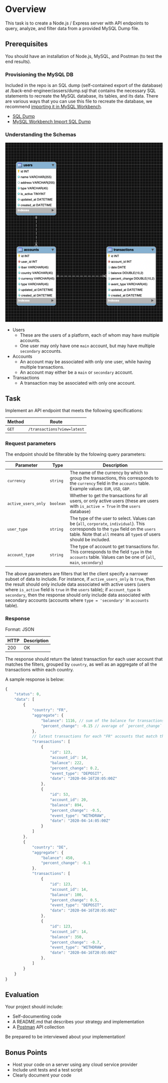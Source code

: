 # Overview

This task is to create a Node.js / Express server with API endpoints to query, analyze, and filter data from a provided MySQL Dump file.

## Prerequisites

You should have an installation of Node.js, MySQL, and Postman (to test the end results).

### Provisioning the MySQL DB

Included in the repo is an SQL dump (self-contained export of the database) at /back-end-engineer/assers/dump.sql that contains the necessary SQL statements to recreate the MySQL database, its tables, and its data. There are various ways that you can use this file to recreate the database, we recommend [importing it in MySQL Workbench](https://dev.mysql.com/doc/workbench/en/wb-admin-export-import-management.html).

- [SQL Dump](/back-end-engineer/assets/dump.sql)
- [MySQL Workbench Import SQL Dump](https://dev.mysql.com/doc/workbench/en/wb-admin-export-import-management.html)

### Understanding the Schemas

![ER-diagram.png](/back-end-engineer/assets/ER_diagram.png)

- Users
  - These are the users of a platform, each of whom may have multiple accounts.
  - One user may only have one `main` account, but may have multiple `secondary` accounts.
- Accounts
  - An account may be associated with only one user, while having multiple transactions.
  - An account may either be a `main` or `secondary` account.
- Transactions
  - A transaction may be associated with only one account.

## Task

Implement an API endpoint that meets the following specifications:

| Method    | Route                    |
|------     |-------------             |
| `GET`     | `/transactions?view=latest`   |

### Request parameters

The endpoint should be filterable by the folowing query parameters:

| Parameter | Type | Description |
|------|------|-------------|
| `currency` | `string` | The name of the currency by which to group the transactions, this corresponds to the `currency` field in the `accounts` table. <br>Example values: `EUR`, `USD`, `GBP`.
| `active_users_only` | `boolean` | Whether to get the transactions for all users, or only active users (these are users with `is_active = True` in the `users` database)
| `user_type` | `string` | The type of the user to select. Values can be {`all`, `corporate`, `individual`}. This corresponds to the `type` field on the `users` table. Note that `all` means all `type`s of users should be included.
| `account_type` | `string` | The type of account to get transactions for. This corresponds to the field `type` in the `accounts` table. Values can be one of {`all`, `main`, `secondary`}

The above parameters are filters that let the client specify a narrower subset of data to include. For instance, if `active_users_only` is `true`, then the result should only include data associated with active users (users where `is_active` field is `true` in the `users` table); if `account_type` is `secondary`, then the response should only include data associated with secondary accounts (accounts where `type = 'secondary'` in `accounts` table).

### Response

Format: JSON

| HTTP | Description                     |
|------|---------------------------------|
| 200  | OK                              |

The response should return the latest transaction for each user account that matches the filters, grouped by `country`, as well as an aggregate of all the transactions within each country.

A sample response is below:

```js
{
    "status": 0,
    "data": [
        {
            "country": "FR",
            "aggregate": {
                "balance": 1116, // sum of the balance for transactions in `latest_transactions`
                "percent_change": -0.15 // average of `percent_change` in `latest_transactions`
            },
            // latest transactions for each "FR" accounts that match the filters
            "transactions": [
                {
                    "id": 123,
                    "account_id": 14,
                    "balance": 222,
                    "percent_change": 0.2,
                    "event_type": "DEPOSIT",
                    "date": "2020-04-16T20:05:00Z"
                },
                {
                    "id": 53,
                    "account_id": 20,
                    "balance": 894,
                    "percent_change": -0.5,
                    "event_type": "WITHDRAW",
                    "date": "2020-04-14:05:00Z"
                }
            ]
        },
        {
            "country": "DE",
            "aggregate": {
                "balance": 450,
                "percent_change": -0.1
            },
            "transactions": [
                {
                    "id": 123,
                    "account_id": 14,
                    "balance": 100,
                    "percent_change": 0.5,
                    "event_type": "DEPOSIT",
                    "date": "2020-04-16T20:05:00Z"
                },
                {
                    "id": 123,
                    "account_id": 14,
                    "balance": 350,
                    "percent_change": -0.7,
                    "event_type": "WITHDRAW",
                    "date": "2020-04-16T20:05:00Z"
                },
            ]
        }
    }
}
```

## Evaluation

Your project should include:

- Self-documenting code
- A README.md that describes your strategy and implementation
- A [Postman](https://www.postman.com/) API collection

Be prepared to be interviewed about your implementation!

## Bonus Points

- Host your code on a server using any cloud service provider
- Include unit tests and a test script
- Clearly document your code
